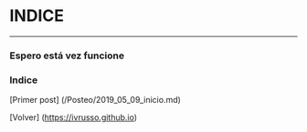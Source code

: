 # INDICE
---
### Espero está vez funcione
### Indice

[Primer post]  (/Posteo/2019_05_09_inicio.md)

[Volver] (https://ivrusso.github.io)
